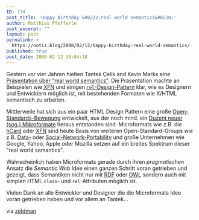 ```yaml
---
ID: 734
post_title: 'Happy Birthday &#8222;real world semantics&#8220;'
author: Matthias Pfefferle
post_excerpt: ""
layout: post
permalink: >
  https://notiz.blog/2008/02/12/happy-birthday-real-world-semantics/
published: true
post_date: 2008-02-12 20:04:18
---
```

<!-- wp:paragraph -->
<p>Gestern vor vier Jahren hielten Tantek Çelik and Kevin Marks eine <a href="http://tantek.com/presentations/2004etech/realworldsemanticspres.html">Präsentation über "real world semantics"</a>. Die Präsentation machte an Beispielen wie <abbr title="XHTML Friends Network"><a href="http://gmpg.org/xfn/">XFN</a></abbr> und einigen <a href="http://microformats.org/wiki/rel-design-pattern"><code>rel</code>-Design-Pattern</a> klar, wie es Designern und Entwicklern möglich ist, mit bestehenden Formaten wie X/HTML semantisch zu arbeiten.</p>
<!-- /wp:paragraph -->

<!-- wp:paragraph -->
<p>Mittlerweile hat sich aus ein paar HTML Design Pattern eine große <a href="http://microformats.org/wiki/">Open-Standards-Bewegung</a> entwickelt, aus der noch mind. ein <a href="http://microformats.org/wiki/Main_Page#Specifications">Duzent neuer (sog.) Mikroformate</a> heraus entstanden sind. Microformats wie z.B. die <a href="http://microformats.org/wiki/hCard">hCard</a> oder <abbr title="XHTML Friends Network"><a href="http://gmpg.org/xfn/">XFN</a></abbr> sind heute Basis von weiteren Open-Standard-Groups wie z.B. <a href="http://dataportability.org">Data-</a> oder <a href="http://microformats.org/wiki/social-network-portability">Social-Network-Portability</a> und große Unternehmen wie Google, Yahoo, Apple oder Mozilla setzen auf ein breites Spektrum dieser "real world semantics".</p>
<!-- /wp:paragraph -->

<!-- wp:paragraph -->
<p>Wahrscheinlich haben Microformats gerade durch ihren <em>pragmatischen</em> Ansatz die <em>Semantic Web</em> Idee einen ganzen Schritt voran getrieben und gezeigt, dass Semantiken nicht nur mit <abbr title="Resource Description Framework">RDF</abbr> oder <abbr title="Web Ontology Language">OWL</abbr> sondern auch mit simplen HTML <code>class</code>- und <code>rel</code>-Attributen möglich ist.</p>
<!-- /wp:paragraph -->

<!-- wp:paragraph -->
<p>Vielen Dank an alle Entwickler und Designer die die Microformats Idee voran getrieben haben und vor allem an Tantek...</p>
<!-- /wp:paragraph -->

<!-- wp:paragraph -->
<p>via <a href="http://www.zeldman.com/2008/02/11/realworldsemantics-turns-four/">zeldman</a></p>
<!-- /wp:paragraph -->